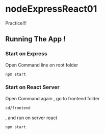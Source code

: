 # nodeExpressReact01
Practice!!!
## Running The App !

### Start on Express 
Open Command line on root folder
```bash
npm start
```
### Start on React Server
Open Command again , go to frontend folder 
```bash
cd/frontend
```
, and run on server react
```bash
npm start
```
